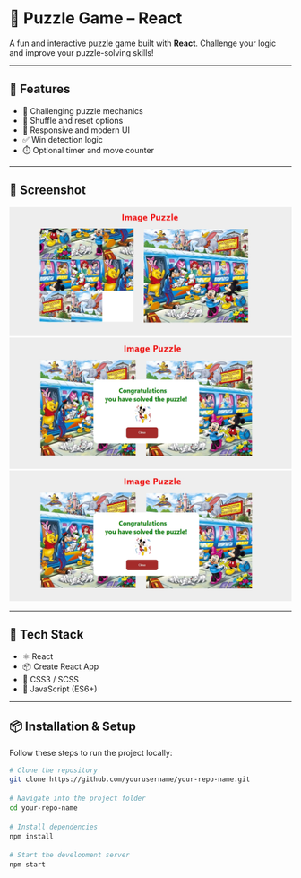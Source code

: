 
# 🧩 Puzzle Game – React

A fun and interactive puzzle game built with **React**. Challenge your logic and improve your puzzle-solving skills!

---

## 🎯 Features

- 🧠 Challenging puzzle mechanics
- 🔁 Shuffle and reset options
- 🎨 Responsive and modern UI
- ✅ Win detection logic
- ⏱️ Optional timer and move counter

---




## 📸 Screenshot

![webpage](https://github.com/jeevananthamsuburaj/Puzzle/blob/bc11026b37d3bfc2cdbbb9481533dfdfeabad36d/Puzzle.png)
![webpage](https://github.com/jeevananthamsuburaj/Puzzle/blob/4f125abeea8e53f80cde4a9a281b6b8a90027147/Puzzle2.png)
![webpage](https://github.com/jeevananthamsuburaj/Puzzle/blob/4f125abeea8e53f80cde4a9a281b6b8a90027147/Puzzle2.png)


---



## 🔧 Tech Stack

- ⚛️ React
- 📦 Create React App
- 🎨 CSS3 / SCSS
- 🧠 JavaScript (ES6+)

---

## 📦 Installation & Setup

Follow these steps to run the project locally:

```bash
# Clone the repository
git clone https://github.com/yourusername/your-repo-name.git

# Navigate into the project folder
cd your-repo-name

# Install dependencies
npm install

# Start the development server
npm start


